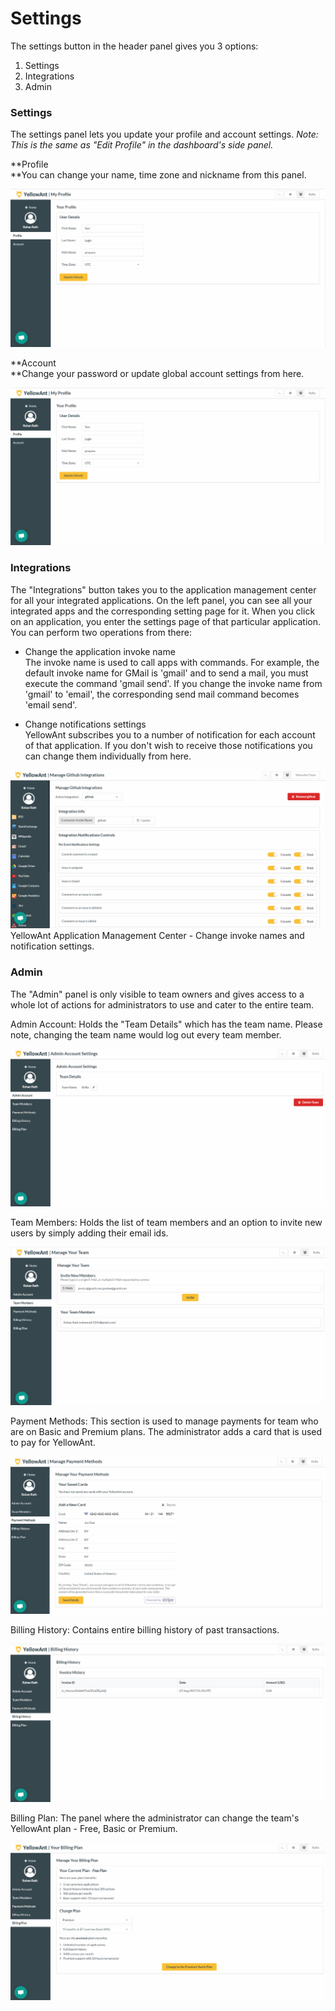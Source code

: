 # Settings

The settings button in the header panel gives you 3 options:

1. Settings
2. Integrations
3. Admin

### Settings

The settings panel lets you update your profile and account settings. _Note: This is the same as "Edit Profile" in the dashboard's side panel._

**Profile        
**You can change your name, time zone and nickname from this panel.

![](/assets/settings_profile.jpg)

**Account        
**Change your password or update global account settings from here.

![](/assets/settings_profile.jpg)

### Integrations

The "Integrations" button takes you to the application management center for all your integrated applications. On the left panel, you can see all your integrated apps and the corresponding setting page for it. When you click on an application, you enter the settings page of that particular application. You can perform two operations from there:

* Change the application invoke name  
  The invoke name is used to call apps with commands. For example, the default invoke name for GMail is 'gmail' and to send a mail, you must execute the command 'gmail send'. If you change the invoke name from 'gmail' to 'email', the corresponding send mail command becomes 'email send'.

* Change notifications settings  
  YellowAnt subscribes you to a number of notification for each account of that application. If you don't wish to receive those notifications you can change them individually from here.

![](/assets/AppSettings.jpg)YellowAnt Application Management Center - Change invoke names and notification settings.

### Admin

The "Admin" panel is only visible to team owners and gives access to a whole lot of actions for administrators to use and cater to the entire team.

Admin Account: Holds the "Team Details" which has the team name. Please note, changing the team name would log out every team member.

![](/assets/admin_account.jpg)

Team Members: Holds the list of team members and an option to invite new users by simply adding their email ids.

![](/assets/admin_team.jpg)

Payment Methods: This section is used to manage payments for team who are on Basic and Premium plans. The administrator adds a card that is used to pay for YellowAnt.

![](/assets/admin_paydets.jpg)

Billing History: Contains entire billing history of past transactions.

![](/assets/admin_billing.jpg)

Billing Plan: The panel where the administrator can change the team's YellowAnt plan - Free, Basic or Premium.

![](/assets/admin_billplan.jpg)

